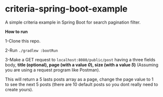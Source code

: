 # criteria-spring-boot-example

A simple criteria example in Spring Boot for search pagination filter.

**How to run**

1-Clone this repo.

2-Run ```./gradlew :bootRun```

3-Make a GET request to ```localhost:8080/public/post``` having a three fields body, **title (optional), page (with a value *0*), size (with a value *5*)** (Assuming you are using a request program like Postman).

This will return a 5 lasts posts array as a page, change the page value to 1 to see the next 5 posts (there are 10 default posts so you dont really need to create yours).
